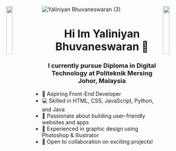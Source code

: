 
![Yaliniyan Bhuvaneswaran (3)](https://github.com/user-attachments/assets/bb14fdea-07ed-4db4-a5cd-b0d353bdb252)
<img align="left" src="https://user-images.githubusercontent.com/65187002/144930161-2f783401-8d27-4fdf-a2f7-cc0ba32f1f1f.gif" width="18%" style="display:inline;"><img align="right" src="https://user-images.githubusercontent.com/65187002/144930161-2f783401-8d27-4fdf-a2f7-cc0ba32f1f1f.gif" width="18%" style="display:inline;">


<h1 align="center">Hi Im Yaliniyan Bhuvaneswaran 👋</h1>

<h3 align="center">I currently pursue Diploma in Digital Technology at Politeknik Mersing Johor, Malaysia</h3>


- 🚀 Aspiring Front-End Developer
- 💻 Skilled in HTML, CSS, JavaScript, Python, and Java
- 🌟 Passionate about building user-friendly websites and apps
- 🎨 Experienced in graphic design using Photoshop & Illustrator
- 🤝 Open to collaboration on exciting projects!


